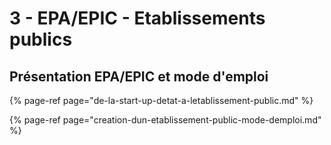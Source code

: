 # 3 - EPA/EPIC - Etablissements publics

## Présentation EPA/EPIC et mode d'emploi

{% page-ref page="de-la-start-up-detat-a-letablissement-public.md" %}

{% page-ref page="creation-dun-etablissement-public-mode-demploi.md" %}

